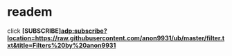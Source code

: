 # readem

click **[SUBSCRIBE]<adp:subscribe?location=https://raw.githubusercontent.com/anon9931/ub/master/filter.txt&title=Filters%20by%20anon9931>**
<a href="https://subscribe?location=https://raw.githubusercontent.com/anon9931/ub/master/filter.txt&title=Filters%20by%20anon9931"> </a>
